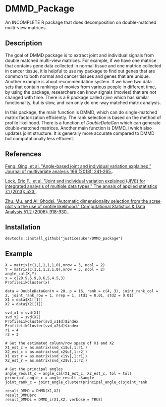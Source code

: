# DMMD_Package
An INCOMPLETE R package that does decomposition on double-matched multi-view matrices. 

Description 
-------

The goal of DMMD package is to extract joint and individual signals from double matched multi-view matrices. For example, if we have one matrice that contains gene data collected in normal tissue and one matrice collected in cancer tissue, it is helpful to use my package to find out genes that are common to both normal and cancer tissues and genes that are unique. Another example is about recommendation system. If we have two data sets that contain rankings of movies from various people in different time, by using the package, researchers can know signals (movies) that are not changed with time. There is a R package called *r.jive* which has similar functionality, but is slow, and can only do one-way matched matrix analysis. 

In this package, the main function is DMMD, which can do single-matched matrix factorization efficiently. The rank selection is based on the method of profile likelihood. There is a function of *DoubleDataGen* which can generate double-matched matrices. Another main function is DMMD_i which also updates joint structure. It is generally more accurate compared to DMMD but computationally less efficient.

References
-------
[Feng, Qing, et al. "Angle-based joint and individual variation explained." Journal of multivariate analysis 166 (2018): 241-265.](https://arxiv.org/pdf/1704.02060.pdf).

[Lock, Eric F., et al. "Joint and individual variation explained (JIVE) for integrated analysis of multiple data types." The annals of applied statistics 7.1 (2013): 523.](https://arxiv.org/pdf/1102.4110.pdf).

[Zhu, Mu, and Ali Ghodsi. "Automatic dimensionality selection from the scree plot via the use of profile likelihood." Computational Statistics & Data Analysis 51.2 (2006): 918-930.](http://citeseerx.ist.psu.edu/viewdoc/download?doi=10.1.1.90.3768&rep=rep1&type=pdf).

Installation
-------
`devtools::install_github("justicesuker/DMMD_package")`

Example
-------
```{r}
X = matrix(c(1,1,1,1,1,0),nrow = 3, ncol = 2)
Y = matrix(c(1,1,1,2,1,0),nrow = 3, ncol = 2)
angle_cal(X,Y)
x = c(20,9.5,9,8,6,5,4.5,3)
ProfileLikCluster(x)

data = DoubleDataGen(n = 20, p = 16, rank = c(4, 3), joint_rank_col = 2, joint_rank_row = 1, nrep = 1, std1 = 0.01, std2 = 0.01)
X1 = data$X1[[1]]
X2 = data$X2[[1]]

svd_x1 = svd(X1)
svd_x2 = svd(X2)
ProfileLikCluster(svd_x1$d)$index
ProfileLikCluster(svd_x2$d)$index
r1 = 4
r2 = 3

# Get the estimated column/row space of X1 and X2
X1_est_c = as.matrix(svd_x1$u[,1:r1])
X2_est_c = as.matrix(svd_x2$u[,1:r2])
X1_est_r = as.matrix(svd_x1$v[,1:r1])
X2_est_r = as.matrix(svd_x2$v[,1:r2])
  
# Get the principal angles
angle_result_c = angle_cal(X1_est_c, X2_est_c, tol = tol)
principal_angle_c = angle_result_c$angle
joint_rank_c = joint_angle_cluster(principal_angle_c)$joint_rank

result_DMMD = DMMD(X1,X2)
result_DMMD$rc
result_DMMDi = DMMD_i(X1,X2, verbose = TRUE)
```
